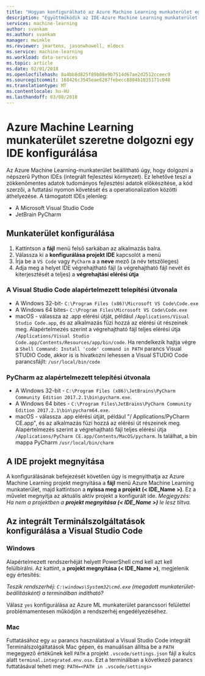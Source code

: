 ```yaml
---
title: "Hogyan konfigurálható az Azure Machine Learning munkaterület egy IDE használható?  | Microsoft Docs"
description: "Együttműködik az IDE-Azure Machine Learning munkaterület konfigurálása útmutatóját."
services: machine-learning
author: svankam
ms.author: svankam
manager: mwinkle
ms.reviewer: jmartens, jasonwhowell, mldocs
ms.service: machine-learning
ms.workload: data-services
ms.topic: article
ms.date: 02/01/2018
ms.openlocfilehash: 8a4bb8d825f89b08e9b7514d67ae2d2512cceec9
ms.sourcegitcommit: 168426c3545eae6287febecc8804b1035171c048
ms.translationtype: MT
ms.contentlocale: hu-HU
ms.lasthandoff: 03/08/2018
---
```

# <a name="how-to-configure-azure-machine-learning-workbench-to-work-with-an-ide"></a>Azure Machine Learning munkaterület szeretne dolgozni egy IDE konfigurálása 

Az Azure Machine Learning-munkaterület beállítható úgy, hogy dolgozni a népszerű Python IDEs (integrált fejlesztési környezet). Ez lehetővé teszi a zökkenőmentes adatok tudományos fejlesztési adatok előkészítése, a kód szerzői, a futtatási nyomon követését és a operationalization közötti áthelyezése. A támogatott IDEs jelenleg:
- A Microsoft Visual Studio Code 
- JetBrain PyCharm 

## <a name="configure-workbench"></a>Munkaterület konfigurálása
1. Kattintson a **fájl** menü felső sarkában az alkalmazás balra. 
2. Válassza ki a **konfigurálása projekt IDE** kapcsolót a menü 
3. Írja be a `VS Code` vagy `PyCharm` a a **neve** mező (a név tetszőleges)
4. Adja meg a helyet IDE végrehajtható fájl (a végrehajtható fájl nevét és kiterjesztését a teljes) a **végrehajtási elérési útja**

### <a name="default-install-path-for-visual-studio-code"></a>A Visual Studio Code alapértelmezett telepítési útvonala  

* A Windows 32-bit- `C:\Program Files (x86)\Microsoft VS Code\Code.exe`
* A Windows 64 bites- `C:\Program Files\Microsoft VS Code\Code.exe`
* macOS - válassza az .app elérési útját, például `/Applications/Visual Studio Code.app`, és az alkalmazás fűzi hozzá az elérési út részeinek meg. Alapértelmezés szerint a végrehajtható fájl teljes elérési útja `/Applications/Visual Studio Code.app/Contents/Resources/app/bin/code`. Ha rendelkezik hajtja végre a `Shell Command: Install 'code' command in PATH` parancs Visual STUDIO Code, akkor is is hivatkozni lehessen a Visual STUDIO Code parancsfájlt: `/usr/local/bin/code`

### <a name="default-install-path-for-pycharm"></a>PyCharm az alapértelmezett telepítési útvonala 

* A Windows 32-bit - `C:\Program Files (x86)\JetBrains\PyCharm Community Edition 2017.2.1\bin\pycharm.exe`. 
* A Windows 64 bites - `C:\Program Files\JetBrains\PyCharm Community Edition 2017.2.1\bin\pycharm64.exe`.
* macOS - válassza .app elérési útját, például "/ Applications/PyCharm CE.app", és az alkalmazás fűzi hozzá az elérési út részeinek meg. Alapértelmezés szerint a végrehajtható fájl teljes elérési útja `/Applications/PyCharm CE.app/Contents/MacOS/pycharm`. Is találhat, a bin mappa PyCharm `/usr/local/bin/charm`

## <a name="open-project-in-ide"></a>A IDE projekt megnyitása 
A konfigurálásának befejezését követően úgy is megnyithatja az Azure Machine Learning projekt megnyitása a **fájl** menü Azure Machine Learning munkaterület, majd kattintson a **nyissa meg a projekt (< IDE_Name >)**. Ez a művelet megnyitja az aktuális aktív projekt a konfigurált ide. _Megjegyzés: Ha nem a projektben a **projekt megnyitása (< IDE_Name >)** le lesz tiltva._

## <a name="configuring-the-integrated-terminal-in-visual-studio-code"></a>Az integrált Terminálszolgáltatások konfigurálása a Visual Studio Code

### <a name="windows"></a>Windows 
Alapértelmezett rendszerhéját helyett PowerShell cmd kell azt kell felülbírálni. Az kattint, a **projekt megnyitása (< IDE_Name >)**, megjelenik egy értesítés: 

_Teszik rendszerhéj: `C:\windows\System32\cmd.exe` (megadott munkaterület-beállításként) a terminálban indítható?_

Válasz `yes` konfigurálása az Azure ML munkaterület parancssori felülettel problémamentesen működjön a rendszerhéj engedélyezéséhez.

### <a name="mac"></a>Mac
Futtatásához egy `az` parancs használatával a Visual Studio Code integrált Terminálszolgáltatások Mac gépen, és manuálisan állítsa be a `PATH` megegyező értékűnek kell `PATH` a projekt `.vscode/settings.json` fájl a kulcs alatt `terminal.integrated.env.osx`. Ezt a terminálban a következő parancs futtatásával teheti meg: `PATH=<PATH in .vscode/settings>`
